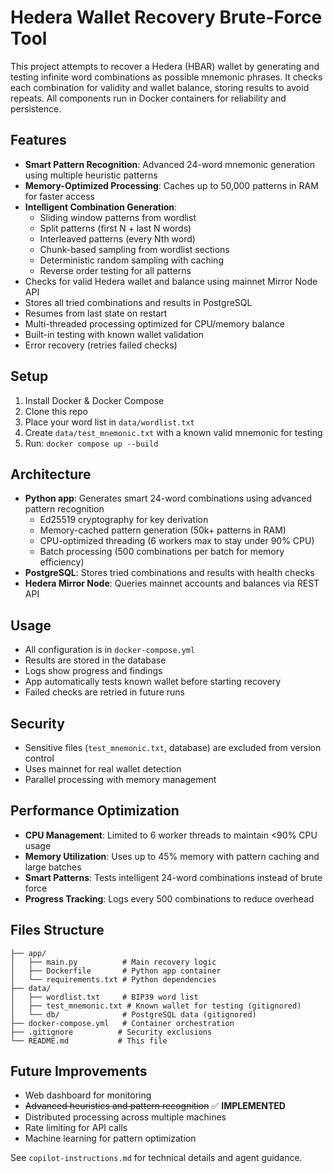 # Hedera Wallet Recovery Brute-Force Tool

This project attempts to recover a Hedera (HBAR) wallet by generating and testing infinite word combinations as possible mnemonic phrases. It checks each combination for validity and wallet balance, storing results to avoid repeats. All components run in Docker containers for reliability and persistence.

## Features
- **Smart Pattern Recognition**: Advanced 24-word mnemonic generation using multiple heuristic patterns
- **Memory-Optimized Processing**: Caches up to 50,000 patterns in RAM for faster access
- **Intelligent Combination Generation**:
  - Sliding window patterns from wordlist
  - Split patterns (first N + last N words)
  - Interleaved patterns (every Nth word)
  - Chunk-based sampling from wordlist sections
  - Deterministic random sampling with caching
  - Reverse order testing for all patterns
- Checks for valid Hedera wallet and balance using mainnet Mirror Node API
- Stores all tried combinations and results in PostgreSQL
- Resumes from last state on restart
- Multi-threaded processing optimized for CPU/memory balance
- Built-in testing with known wallet validation
- Error recovery (retries failed checks)

## Setup
1. Install Docker & Docker Compose
2. Clone this repo
3. Place your word list in `data/wordlist.txt`
4. Create `data/test_mnemonic.txt` with a known valid mnemonic for testing
5. Run: `docker compose up --build`

## Architecture
- **Python app**: Generates smart 24-word combinations using advanced pattern recognition
  - Ed25519 cryptography for key derivation
  - Memory-cached pattern generation (50k+ patterns in RAM)
  - CPU-optimized threading (6 workers max to stay under 90% CPU)
  - Batch processing (500 combinations per batch for memory efficiency)
- **PostgreSQL**: Stores tried combinations and results with health checks
- **Hedera Mirror Node**: Queries mainnet accounts and balances via REST API

## Usage
- All configuration is in `docker-compose.yml`
- Results are stored in the database
- Logs show progress and findings
- App automatically tests known wallet before starting recovery
- Failed checks are retried in future runs

## Security
- Sensitive files (`test_mnemonic.txt`, database) are excluded from version control
- Uses mainnet for real wallet detection
- Parallel processing with memory management

## Performance Optimization
- **CPU Management**: Limited to 6 worker threads to maintain <90% CPU usage
- **Memory Utilization**: Uses up to 45% memory with pattern caching and large batches
- **Smart Patterns**: Tests intelligent 24-word combinations instead of brute force
- **Progress Tracking**: Logs every 500 combinations to reduce overhead

## Files Structure
```
├── app/
│   ├── main.py          # Main recovery logic
│   ├── Dockerfile       # Python app container
│   └── requirements.txt # Python dependencies
├── data/
│   ├── wordlist.txt     # BIP39 word list
│   ├── test_mnemonic.txt # Known wallet for testing (gitignored)
│   └── db/              # PostgreSQL data (gitignored)
├── docker-compose.yml   # Container orchestration
├── .gitignore          # Security exclusions
└── README.md           # This file
```

## Future Improvements
- Web dashboard for monitoring
- ~~Advanced heuristics and pattern recognition~~ ✅ **IMPLEMENTED**
- Distributed processing across multiple machines
- Rate limiting for API calls
- Machine learning for pattern optimization

See `copilot-instructions.md` for technical details and agent guidance.
